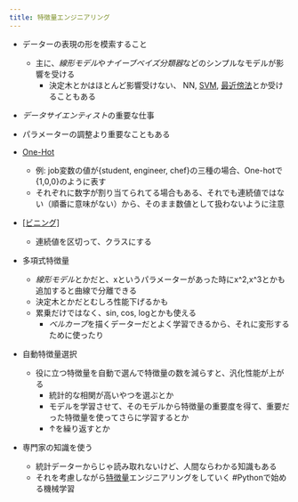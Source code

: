 ```yaml
---
title: 特徴量エンジニアリング
---
```


* データーの表現の形を模索すること
  
  * 主に、*線形モデル*や*ナイーブベイズ分類器*などのシンプルなモデルが影響を受ける
    * 決定木とかはほとんど影響受けない、 NN, [SVM](SVM.md), [最近傍法](%E6%9C%80%E8%BF%91%E5%82%8D%E6%B3%95.md)とか受けることもある
* *データサイエンティスト*の重要な仕事

* パラメーターの調整より重要なこともある

* [One-Hot](One-hot.md)
  
  * 例: job変数の値が{student, engineer, chef}の三種の場合、One-hotで{1,0,0}のように表す
  * それぞれに数字が割り当てられてる場合もある、それでも連続値ではない（順番に意味がない）から、そのまま数値として扱わないように注意
* [\[ビニング\]]([[離散]]化)
  
  * 連続値を区切って、クラスにする
* 多項式特徴量
  
  * *線形モデル*とかだと、xというパラメーターがあった時にx^2,x^3とかも追加すると曲線で分離できる
  * 決定木とかだとむしろ性能下げるかも
  * 累乗だけではなく、sin, cos, logとかも使える
    * *ベルカーブ*を描くデーターだとよく学習できるから、それに変形するために使ったり
* 自動特徴量選択
  
  * 役に立つ特徴量を自動で選んで特徴量の数を減らすと、汎化性能が上がる
    * 統計的な相関が高いやつを選ぶとか
    * モデルを学習させて、そのモデルから特徴量の重要度を得て、重要だった特徴量を使ってさらに学習するとか
    * ↑を繰り返すとか
* 専門家の知識を使う
  
  * 統計データーからじゃ読み取れないけど、人間ならわかる知識もある
  * それを考慮しながら[特徴量](%E7%89%B9%E5%BE%B4%E9%87%8F.md)エンジニアリングをしていく
    \#Pythonで始める機械学習
